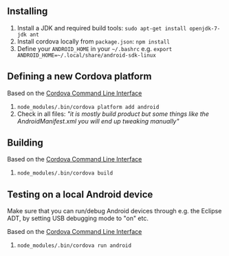 ## Installing

1. Install a JDK and required build tools: `sudo apt-get install openjdk-7-jdk ant` 
1. Install cordova locally from `package.json`: `npm install`
1. Define your `ANDROID_HOME` in your `~/.bashrc` e.g. `export ANDROID_HOME=~/.local/share/android-sdk-linux`

## Defining a new Cordova platform

Based on the [Cordova Command Line Interface](http://cordova.apache.org/docs/en/4.0.0/guide_cli_index.md.html#The%20Command-Line%20Interface)

1. `node_modules/.bin/cordova platform add android`
1. Check in all files: _"it is mostly build product but some things like the AndroidManifest.xml you will end up tweaking manually"_

## Building

Based on the [Cordova Command Line Interface](http://cordova.apache.org/docs/en/4.0.0/guide_cli_index.md.html#The%20Command-Line%20Interface)

1. `node_modules/.bin/cordova build`

## Testing on a local Android device

Make sure that you can run/debug Android devices through e.g. the Eclipse ADT, by setting USB debugging mode to "on" etc.

Based on the [Cordova Command Line Interface](http://cordova.apache.org/docs/en/4.0.0/guide_cli_index.md.html#The%20Command-Line%20Interface)

1. `node_modules/.bin/cordova run android`
